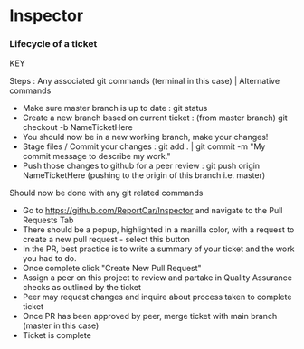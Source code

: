 # Inspector

### Lifecycle of a ticket

KEY

Steps : Any associated git commands (terminal in this case) | Alternative commands

- Make sure master branch is up to date : git status
- Create a new branch based on current ticket : (from master branch) git checkout -b NameTicketHere
- You should now be in a new working branch, make your changes!
- Stage files / Commit your changes : git add . | git commit -m "My commit message to describe my work."
- Push those changes to github for a peer review : git push origin NameTicketHere (pushing to the origin of this branch i.e. master)

Should now be done with any git related commands

- Go to https://github.com/ReportCar/Inspector and navigate to the Pull Requests Tab
- There should be a popup, highlighted in a manilla color, with a request to create a new pull request - select this button
- In the PR, best practice is to write a summary of your ticket and the work you had to do.
- Once complete click "Create New Pull Request"
- Assign a peer on this project to review and partake in Quality Assurance checks as outlined by the ticket
- Peer may request changes and inquire about process taken to complete ticket
- Once PR has been approved by peer, merge ticket with main branch (master in this case)
- Ticket is complete
